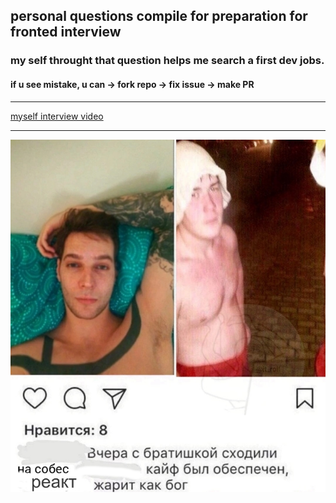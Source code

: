 ## personal questions compile for preparation for fronted interview

### my self throught that question helps me search a first dev jobs.

#### if u see mistake, u can -> fork repo -> fix issue -> make PR 

---

[myself interview video](https://www.youtube.com/watch?v=w49lhV3OyGQ&t=33s)

---

![mem](./images/mem.png)
